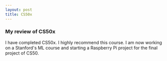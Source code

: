```yaml
---
layout: post
title: CS50x
---
```


### My review of CS50x

I have completed CS50x.
I highly recommend this course.
I am now working on a Stanford's ML course and starting a Raspberry Pi project for the final project of CS50.
